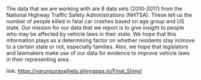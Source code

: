 The data that we are working with are 8 data sets (2010-2017) from the National Highway
Traffic Safety Administrations (NHTSA). These tell us the number of people killed in
fatal car crashes based on age group and US state. Our mission for our data that
we report is to give insight to people who may be affected by vehicle laws in their
state. We hope that this information plays as a determining factor on whether
residents stay in/move to a certain state or not, especially families.
Also, we hope that legislators and lawmakers make use of our data for evidence
to improve vehicle laws in their representing area.

link: https://varunsuravajhela.shinyapps.io/Final_Shiny/

